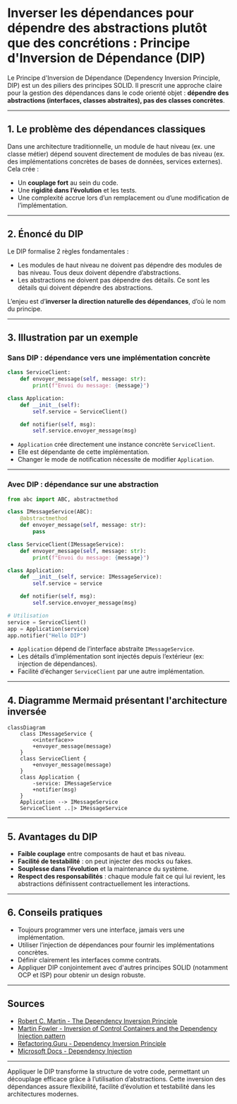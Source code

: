 # Inverser les dépendances pour dépendre des abstractions plutôt que des concrétions : Principe d'Inversion de Dépendance (DIP)

Le Principe d'Inversion de Dépendance (Dependency Inversion Principle, DIP) est un des piliers des principes SOLID. Il prescrit une approche claire pour la gestion des dépendances dans le code orienté objet : **dépendre des abstractions (interfaces, classes abstraites), pas des classes concrètes**.

---

## 1. Le problème des dépendances classiques

Dans une architecture traditionnelle, un module de haut niveau (ex. une classe métier) dépend souvent directement de modules de bas niveau (ex. des implémentations concrètes de bases de données, services externes). Cela crée :

- Un **couplage fort** au sein du code.
- Une **rigidité dans l’évolution** et les tests.
- Une complexité accrue lors d’un remplacement ou d’une modification de l’implémentation.

---

## 2. Énoncé du DIP

Le DIP formalise 2 règles fondamentales :

- Les modules de haut niveau ne doivent pas dépendre des modules de bas niveau. Tous deux doivent dépendre d’abstractions.
- Les abstractions ne doivent pas dépendre des détails. Ce sont les détails qui doivent dépendre des abstractions.

L’enjeu est d’**inverser la direction naturelle des dépendances**, d’où le nom du principe.

---

## 3. Illustration par un exemple

### Sans DIP : dépendance vers une implémentation concrète

```python
class ServiceClient:
    def envoyer_message(self, message: str):
        print(f"Envoi du message: {message}")

class Application:
    def __init__(self):
        self.service = ServiceClient()

    def notifier(self, msg):
        self.service.envoyer_message(msg)
```

- `Application` crée directement une instance concrète `ServiceClient`.
- Elle est dépendante de cette implémentation.
- Changer le mode de notification nécessite de modifier `Application`.

---

### Avec DIP : dépendance sur une abstraction

```python
from abc import ABC, abstractmethod

class IMessageService(ABC):
    @abstractmethod
    def envoyer_message(self, message: str):
        pass

class ServiceClient(IMessageService):
    def envoyer_message(self, message: str):
        print(f"Envoi du message: {message}")

class Application:
    def __init__(self, service: IMessageService):
        self.service = service

    def notifier(self, msg):
        self.service.envoyer_message(msg)

# Utilisation
service = ServiceClient()
app = Application(service)
app.notifier("Hello DIP")
```

- `Application` dépend de l’interface abstraite `IMessageService`.
- Les détails d’implémentation sont injectés depuis l’extérieur (ex: injection de dépendances).
- Facilité d’échanger `ServiceClient` par une autre implémentation.

---

## 4. Diagramme Mermaid présentant l'architecture inversée

```mermaid
classDiagram
    class IMessageService {
        <<interface>>
        +envoyer_message(message)
    }
    class ServiceClient {
        +envoyer_message(message)
    }
    class Application {
        -service: IMessageService
        +notifier(msg)
    }
    Application --> IMessageService
    ServiceClient ..|> IMessageService
```

---

## 5. Avantages du DIP

- **Faible couplage** entre composants de haut et bas niveau.
- **Facilité de testabilité** : on peut injecter des mocks ou fakes.
- **Souplesse dans l’évolution** et la maintenance du système.
- **Respect des responsabilités** : chaque module fait ce qui lui revient, les abstractions définissent contractuellement les interactions.

---

## 6. Conseils pratiques

- Toujours programmer vers une interface, jamais vers une implémentation.
- Utiliser l’injection de dépendances pour fournir les implémentations concrètes.
- Définir clairement les interfaces comme contrats.
- Appliquer DIP conjointement avec d'autres principes SOLID (notamment OCP et ISP) pour obtenir un design robuste.

---

## Sources

- [Robert C. Martin - The Dependency Inversion Principle](https://blog.cleancoder.com/uncle-bob/2014/05/08/SingleReponsibilityPrinciple.html#dependency-inversion-principle)  
- [Martin Fowler - Inversion of Control Containers and the Dependency Injection pattern](https://martinfowler.com/articles/injection.html)  
- [Refactoring.Guru - Dependency Inversion Principle](https://refactoring.guru/design-principles/dependency-inversion)  
- [Microsoft Docs - Dependency Injection](https://learn.microsoft.com/en-us/dotnet/core/extensions/dependency-injection)  

---

Appliquer le DIP transforme la structure de votre code, permettant un découplage efficace grâce à l’utilisation d’abstractions. Cette inversion des dépendances assure flexibilité, facilité d’évolution et testabilité dans les architectures modernes.